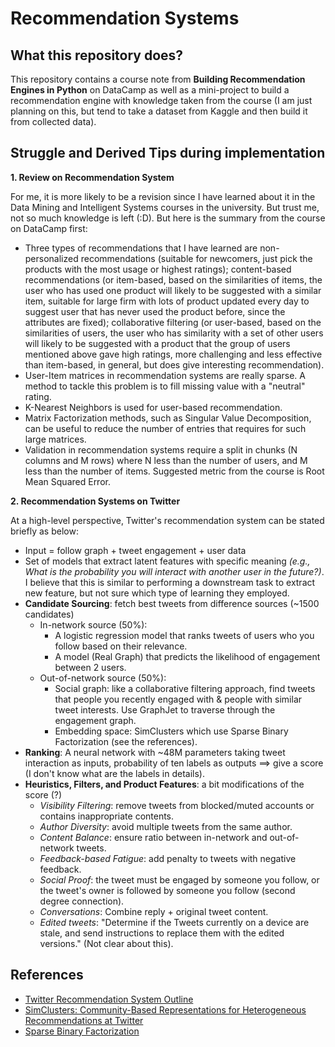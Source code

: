 # Recommendation Systems

## What this repository does?

This repository contains a course note from **Building Recommendation Engines in Python** on DataCamp as well as a mini-project to build a recommendation engine with knowledge taken from the course (I am just planning on this, but tend to take a dataset from Kaggle and then build it from collected data).

## Struggle and Derived Tips during implementation

**1. Review on Recommendation System**

For me, it is more likely to be a revision since I have learned about it in the Data Mining and Intelligent Systems courses in the university. But trust me, not so much knowledge is left (:D). But here is the summary from the course on DataCamp first:

- Three types of recommendations that I have learned are non-personalized recommendations (suitable for newcomers, just pick the products with the most usage or highest ratings); content-based recommendations (or item-based, based on the similarities of items, the user who has used one product will likely to be suggested with a similar item, suitable for large firm with lots of product updated every day to suggest user that has never used the product before, since the attributes are fixed); collaborative filtering (or user-based, based on the similarities of users, the user who has similarity with a set of other users will likely to be suggested with a product that the group of users mentioned above gave high ratings, more challenging and less effective than item-based, in general, but does give interesting recommendation).
- User-Item matrices in recommendation systems are really sparse. A method to tackle this problem is to fill missing value with a "neutral" rating.
- K-Nearest Neighbors is used for user-based recommendation.
- Matrix Factorization methods, such as Singular Value Decomposition, can be useful to reduce the number of entries that requires for such large matrices.
- Validation in recommendation systems require a split in chunks (N columns and M rows) where N less than the number of users, and M less than the number of items. Suggested metric from the course is Root Mean Squared Error.

**2. Recommendation Systems on Twitter**

At a high-level perspective, Twitter's recommendation system can be stated briefly as below:

- Input = follow graph + tweet engagement + user data
- Set of models that extract latent features with specific meaning *(e.g., What is the probability you will interact with another user in the future?)*. I believe that this is similar to performing a downstream task to extract new feature, but not sure which type of learning they employed.
- **Candidate Sourcing**: fetch best tweets from difference sources (~1500 candidates)
  - In-network source (50%):
    - A logistic regression model that ranks tweets of users who you follow based on their relevance.
    - A model (Real Graph) that predicts the likelihood of engagement between 2 users.
  - Out-of-network source (50%):
    - Social graph: like a collaborative filtering approach, find tweets that people you recently engaged with & people with similar tweet interests. Use GraphJet to traverse through the engagement graph.
    - Embedding space: SimClusters which use Sparse Binary Factorization (see the references).
- **Ranking**: A neural network with ~48M parameters taking tweet interaction as inputs, probability of ten labels as outputs ==> give a score (I don't know what are the labels in details).
- **Heuristics, Filters, and Product Features**: a bit modifications of the score (?)
  - *Visibility Filtering*: remove tweets from blocked/muted accounts or contains inappropriate contents.
  - *Author Diversity*: avoid multiple tweets from the same author.
  - *Content Balance*: ensure ratio between in-network and out-of-network tweets.
  - *Feedback-based Fatigue*: add penalty to tweets with negative feedback.
  - *Social Proof*: the tweet must be engaged by someone you follow, or the tweet's owner is followed by someone you follow (second degree connection).
  - *Conversations*: Combine reply + original tweet content.
  - *Edited tweets*: "Determine if the Tweets currently on a device are stale, and send instructions to replace them with the edited versions." (Not clear about this).

## References

- [Twitter Recommendation System Outline](https://blog.twitter.com/engineering/en_us/topics/open-source/2023/twitter-recommendation-algorithm)
- [SimClusters: Community-Based Representations for Heterogeneous Recommendations at Twitter](https://dl.acm.org/doi/10.1145/3394486.3403370)
- [Sparse Binary Factorization](https://github.com/twitter/sbf)
